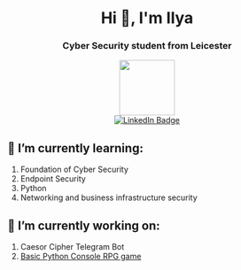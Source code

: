 <div id="hello" align="center">
  <h1> Hi 👋, I'm Ilya </h1>
  <h3> Cyber Security student from Leicester </h3>
 </div>
 
<div id="header" align="center">
  <img src=https://miro.medium.com/max/1000/1*ZXQifyIny_o2bFmz1BBz3A.gif width="100"/>
</div>

<div id="badges" align='center'>
  <a href="https://www.linkedin.com/in/ilya-smut/">
    <img src="https://img.shields.io/badge/LinkedIn-blue?style=for-the-badge&logo=linkedin&logoColor=white" alt="LinkedIn Badge"/>
  </a>
 </div>
 
 <div id='info'>
  <h2> 🌱 I’m currently learning: </h2>
  
  <ol>
    <li> Foundation of Cyber Security </li>
    <li> Endpoint Security </li>
    <li> Python </li>
    <li> Networking and business infrastructure security </li>
  </ol> 
  
  <h2> 🔭 I’m currently working on: </h2>
  <ol>
    <li> Caesor Cipher Telegram Bot </li>
    <li> 
      <a href='https://github.com/ilya-smut/pythonCoderedCourse/tree/main/rpg-game-project'> Basic Python Console RPG game </a>
    </li>
    
  </ol>
